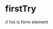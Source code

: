 # firstTry
// his is form element
<!DOCTYPE html>
<html>
<head>
	<title>front</title>
     <style>
     
     	body
     	{
     		background-image: url('img (122).jpg');
     		background-repeat: no-repeat;
     		background-size: cover;
     		text-align: center;

     		
     	}
     	input
     	{
     		height: 25px;
     		width: 275px;
            
     	}
     	button
     	{
     		color:blue;
     		height: 30px;
     		width: 285px;
     	}
     
     	form
        {
        	color: white;
            padding:495px;
            padding-top: 0px;
        	
        }
     </style>
     <meta charset="UTF-8">
</head>
<body>
	
	<p>&#128516</p>
	<form action="#" onsubmit="onCallup(event)">
		<h3>Book a call</h3>
		<p>we will respond as soon as possible</p>
		<hr>
		<lable>Name</lable >
     <input type="text" name="name" required /><br>
    <lable>E-mail</lable><br>
    <input type="Email"name="email" required/><br>
    <label>Phone</label><br>
    <input type="Phone"name="phone" required/><br>
    <label>time for call </label><br>
     <input type="time"><br>
     <lable>Date for call</lable><br>
     <input type="date"><br><br>
     
     <button type="button" onclick="hithere()">click me even</button>

	</form>
	<script type="text/javascript">
		function onCallup(event)
		{
			event.preventDefault();
		}
        
         function hithere()
         {
            alert('hi there!');
         }
    
	</script>

</body>
</html>
